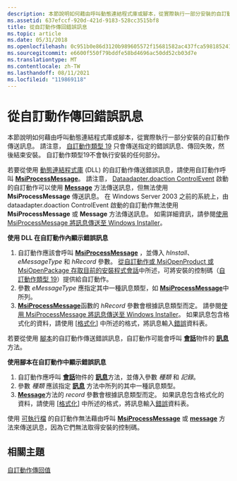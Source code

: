 ```yaml
---
description: 本節說明如何藉由呼叫動態連結程式庫或腳本，從實際執行一部分安裝的自訂動作傳送訊息。
ms.assetid: 637efccf-920d-421d-9183-528cc3515bf8
title: 從自訂動作傳回錯誤訊息
ms.topic: article
ms.date: 05/31/2018
ms.openlocfilehash: 0c951b0e86d3120b989605572f15681582ac437fca5981852413331a3e63e684
ms.sourcegitcommit: e6600f550f79bddfe58bd4696ac50dd52cb03d7e
ms.translationtype: MT
ms.contentlocale: zh-TW
ms.lasthandoff: 08/11/2021
ms.locfileid: "119869118"
---
```

# <a name="returning-error-messages-from-custom-actions"></a>從自訂動作傳回錯誤訊息

本節說明如何藉由呼叫動態連結程式庫或腳本，從實際執行一部分安裝的自訂動作傳送訊息。 請注意， [自訂動作類型 19](custom-action-type-19.md) 只會傳送指定的錯誤訊息、傳回失敗，然後結束安裝。 自訂動作類型19不會執行安裝的任何部分。

若要從使用 [動態連結程式庫](dynamic-link-libraries.md) (DLL) 的自訂動作傳送錯誤訊息，請使用自訂動作呼叫 [**MsiProcessMessage**](/windows/desktop/api/Msiquery/nf-msiquery-msiprocessmessage)。 請注意， [Dataadapter.doaction ControlEvent](doaction-controlevent.md) 啟動的自訂動作可以使用 [**Message**](session-message.md) 方法傳送訊息，但無法使用 **MsiProcessMessage** 傳送訊息。 在 Windows Server 2003 之前的系統上，由 dataadapter.doaction ControlEvent 啟動的自訂動作無法使用 **MsiProcessMessage** 或 **Message** 方法傳送訊息。 如需詳細資訊，請參閱[使用 MsiProcessMessage 將訊息傳送至 Windows Installer](sending-messages-to-windows-installer-using-msiprocessmessage.md)。

**使用 DLL 在自訂動作內顯示錯誤訊息**

1.  自訂動作應該會呼叫 [**MsiProcessMessage**](/windows/desktop/api/Msiquery/nf-msiquery-msiprocessmessage) ，並傳入 *hInstall*、 *eMessageType* 和 *hRecord* 參數。 [從自訂動作或 MsiOpenProduct 或 MsiOpenPackage 存取目前的安裝程式會話](accessing-the-current-installer-session-from-inside-a-custom-action.md)中所述，可將安裝的控制碼（[自訂動作類型 19](custom-action-type-19.md)）提供給[](/windows/desktop/api/Msi/nf-msi-msiopenproducta)自訂[](/windows/desktop/api/Msi/nf-msi-msiopenpackagea)動作。
2.  參數 *eMessageType* 應指定其中一種訊息類型，如 [**MsiProcessMessage**](/windows/desktop/api/Msiquery/nf-msiquery-msiprocessmessage)中所列。
3.  [**MsiProcessMessage**](/windows/desktop/api/Msiquery/nf-msiquery-msiprocessmessage)函數的 *hRecord* 參數會根據訊息類型而定。 請參閱[使用 MsiProcessMessage 將訊息傳送至 Windows Installer](sending-messages-to-windows-installer-using-msiprocessmessage.md)。 如果訊息包含格式化的資料，請使用 [[格式化](formatted.md)] 中所述的格式，將訊息輸入[錯誤](error-table.md)資料表。

若要從使用 [腳本](scripts.md)的自訂動作傳送錯誤訊息，自訂動作可能會呼叫 [**會話**](session-object.md)物件的 [**訊息**](session-message.md)方法。

**使用腳本在自訂動作中顯示錯誤訊息**

1.  自訂動作應呼叫 [**會話**](session-object.md)物件的 [**訊息**](session-message.md)方法，並傳入參數 *種類* 和 *記錄*。
2.  參數 *種類* 應該指定 [**訊息**](session-message.md) 方法中所列的其中一種訊息類型。
3.  [**Message**](session-message.md)方法的 *record* 參數會根據訊息類型而定。 如果訊息包含格式化的資料，請使用 [[格式化](formatted.md)] 中所述的格式，將訊息輸入[錯誤](error-table.md)資料表。

使用 [可執行檔](executable-files.md) 的自訂動作無法藉由呼叫 [**MsiProcessMessage**](/windows/desktop/api/Msiquery/nf-msiquery-msiprocessmessage) 或 [**message**](session-message.md) 方法來傳送訊息，因為它們無法取得安裝的控制碼。

## <a name="related-topics"></a>相關主題

<dl> <dt>

[自訂動作傳回值](custom-action-return-values.md)
</dt> </dl>

 

 



